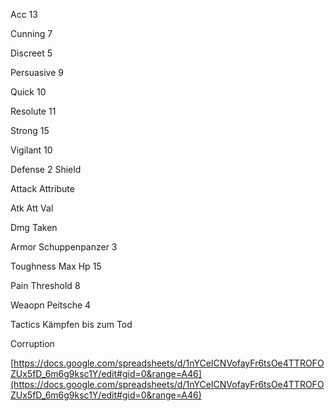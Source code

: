 
Acc 13

Cunning 7

Discreet 5

Persuasive 9

Quick 10

Resolute 11

Strong 15

Vigilant 10

Defense 2 Shield

Attack Attribute

Atk Att Val

Dmg Taken

Armor Schuppenpanzer 3

Toughness Max Hp 15

Pain Threshold 8

Weaopn Peitsche 4

Tactics Kämpfen bis zum Tod

Corruption

[https://docs.google.com/spreadsheets/d/1nYCeICNVofayFr6tsOe4TTROFOZUx5fD_6m6g9ksc1Y/edit#gid=0&range=A46](https://docs.google.com/spreadsheets/d/1nYCeICNVofayFr6tsOe4TTROFOZUx5fD_6m6g9ksc1Y/edit#gid=0&range=A46)